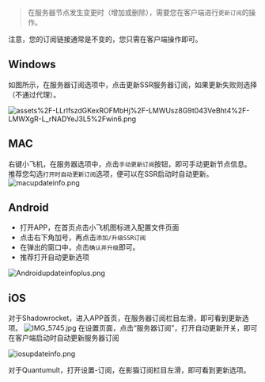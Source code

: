 
> 在服务器节点发生变更时（增加或删除），需要您在客户端进行`更新订阅`的操作。

注意，您的订阅链接通常是不变的，您只需在客户端操作即可。

## Windows
如图所示，在服务器订阅选项中，点击更新SSR服务器订阅，如果更新失败则选择（不通过代理）。

![assets%2F-LLrIfszdGKexROFMbHj%2F-LMWUsz8G9t043VeBht4%2F-LMWXgR-L_rNADYeJ3L5%2Fwin6.png](https://i.loli.net/2018/09/22/5ba51d22b4b7d.png)

## MAC
右键小飞机，在服务器选项中，点击`手动更新订阅`按钮，即可手动更新节点信息。
推荐您勾选`打开时自动更新订阅`选项，便可以在SSR启动时自动更新。
![macupdateinfo.png](https://i.loli.net/2018/09/28/5bae323db16fc.png)
## Android
- 打开APP，在首页点击小飞机图标进入配置文件页面
- 点击右下角加号，再点击`添加/升级SSR订阅`
- 在弹出的窗口中，点击`确认并升级`即可。
- 推荐打开自动更新选项

![Androidupdateinfoplus.png](https://i.loli.net/2018/09/28/5bae3432938fc.png)

## iOS 
对于Shadowrocket，进入APP首页，在服务器订阅栏目左滑，即可看到更新选项。
![IMG_5745.jpg](https://i.loli.net/2018/09/28/5bae35dfbd1d0.jpg)
在设置页面，点击“服务器订阅”，打开自动更新开关，即可在客户端启动时自动更新服务器订阅

![iosupdateinfo.png](https://i.loli.net/2018/09/28/5bae3694ea76b.png)


对于Quantumult，打开设置-订阅，在影猫订阅栏目左滑，即可看到更新选项。



